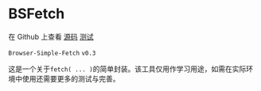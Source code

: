 # BSFetch

在 Github 上查看 [源码](https://github.com/BlueSky-07/ES-6/blob/master/static/modules/BSFetch.js) [测试](https://github.com/BlueSky-07/ES-6/tree/master/static/test/BSFetch)

`Browser-Simple-Fetch` `v0.3` 

这是一个关于`fetch( ... )`的简单封装。该工具仅用作学习用途，如需在实际环境中使用还需要更多的测试与完善。